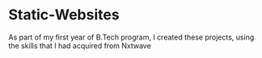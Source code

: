 # Static-Websites
As part of my first year of B.Tech program, I created these projects, using the skills that I had acquired from Nxtwave
